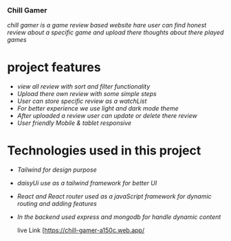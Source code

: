 ### Chill Gamer
*chill gamer is a game review based website hare user can find honest review about a specific game and upload there thoughts about there played games*

# project features
+ *view all review with sort and filter functionality*
+ *Upload there own review with  some simple steps*
+ *User can store specific review as a watchList*
+ *For better experience we use light and dark mode theme*
+ *After uploaded a review user can update or delete there review*
+ *User friendly Mobile & tablet responsive*

# Technologies used in this project
+ *Tailwind for design purpose*
+ *daisyUi use as a tailwind framework for better UI*
+ *React and React router used as a javaScript framework for dynamic routing and adding features*
+ *In the backend used express and mongodb for handle dynamic content*

  live Link [https://chill-gamer-a150c.web.app/



